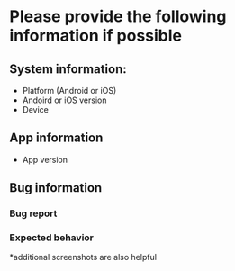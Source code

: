 # Please provide the following information if possible

## System information:
* Platform (Android or iOS)
* Andoird or iOS version
* Device

## App information
* App version

## Bug information
### Bug report

### Expected behavior

*additional screenshots are also helpful 
